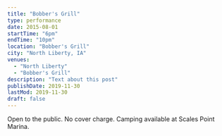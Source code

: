 ```yaml
---
title: "Bobber's Grill"
type: performance
date: 2015-08-01
startTime: "6pm"
endTime: "10pm"
location: "Bobber's Grill"
city: "North Liberty, IA"
venues:
  - "North Liberty"
  - "Bobber's Grill"
description: "Text about this post"
publishDate: 2019-11-30
lastMod: 2019-11-30
draft: false
---
```


Open to the public. No cover charge. Camping available at Scales Point Marina.
